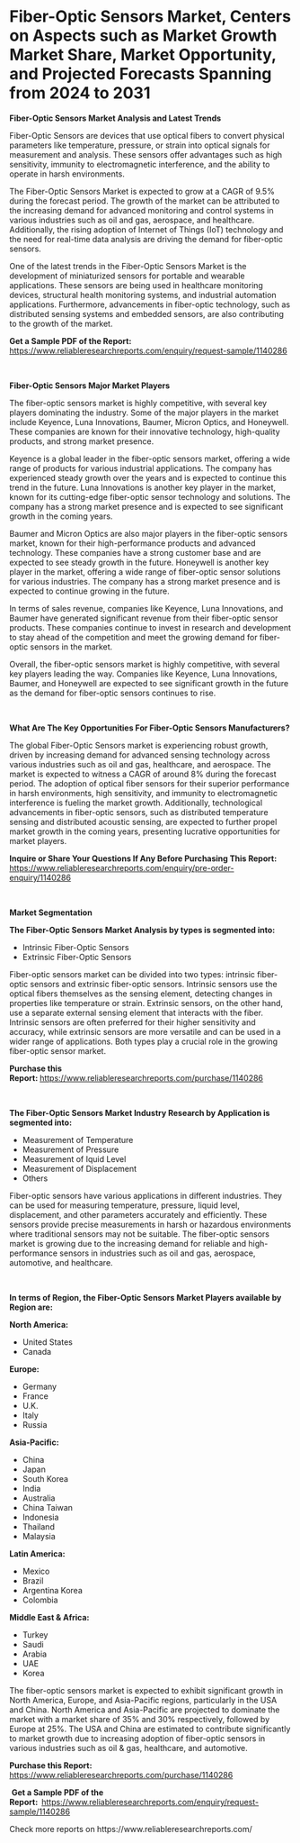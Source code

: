<p><h1>Fiber-Optic Sensors Market, Centers on Aspects such as Market Growth Market Share, Market Opportunity, and Projected Forecasts Spanning from 2024 to 2031</h1></p><p><strong>Fiber-Optic Sensors Market Analysis and Latest Trends</strong></p>
<p><p>Fiber-Optic Sensors are devices that use optical fibers to convert physical parameters like temperature, pressure, or strain into optical signals for measurement and analysis. These sensors offer advantages such as high sensitivity, immunity to electromagnetic interference, and the ability to operate in harsh environments.</p><p>The Fiber-Optic Sensors Market is expected to grow at a CAGR of 9.5% during the forecast period. The growth of the market can be attributed to the increasing demand for advanced monitoring and control systems in various industries such as oil and gas, aerospace, and healthcare. Additionally, the rising adoption of Internet of Things (IoT) technology and the need for real-time data analysis are driving the demand for fiber-optic sensors.</p><p>One of the latest trends in the Fiber-Optic Sensors Market is the development of miniaturized sensors for portable and wearable applications. These sensors are being used in healthcare monitoring devices, structural health monitoring systems, and industrial automation applications. Furthermore, advancements in fiber-optic technology, such as distributed sensing systems and embedded sensors, are also contributing to the growth of the market.</p></p>
<p><strong>Get a Sample PDF of the Report:&nbsp;</strong> <a href="https://www.reliableresearchreports.com/enquiry/request-sample/1140286">https://www.reliableresearchreports.com/enquiry/request-sample/1140286</a></p>
<p>&nbsp;</p>
<p><strong>Fiber-Optic Sensors Major Market Players</strong></p>
<p><p>The fiber-optic sensors market is highly competitive, with several key players dominating the industry. Some of the major players in the market include Keyence, Luna Innovations, Baumer, Micron Optics, and Honeywell. These companies are known for their innovative technology, high-quality products, and strong market presence.</p><p>Keyence is a global leader in the fiber-optic sensors market, offering a wide range of products for various industrial applications. The company has experienced steady growth over the years and is expected to continue this trend in the future. Luna Innovations is another key player in the market, known for its cutting-edge fiber-optic sensor technology and solutions. The company has a strong market presence and is expected to see significant growth in the coming years.</p><p>Baumer and Micron Optics are also major players in the fiber-optic sensors market, known for their high-performance products and advanced technology. These companies have a strong customer base and are expected to see steady growth in the future. Honeywell is another key player in the market, offering a wide range of fiber-optic sensor solutions for various industries. The company has a strong market presence and is expected to continue growing in the future.</p><p>In terms of sales revenue, companies like Keyence, Luna Innovations, and Baumer have generated significant revenue from their fiber-optic sensor products. These companies continue to invest in research and development to stay ahead of the competition and meet the growing demand for fiber-optic sensors in the market.</p><p>Overall, the fiber-optic sensors market is highly competitive, with several key players leading the way. Companies like Keyence, Luna Innovations, Baumer, and Honeywell are expected to see significant growth in the future as the demand for fiber-optic sensors continues to rise.</p></p>
<p>&nbsp;</p>
<p><strong>What Are The Key Opportunities For Fiber-Optic Sensors Manufacturers?</strong></p>
<p><p>The global Fiber-Optic Sensors market is experiencing robust growth, driven by increasing demand for advanced sensing technology across various industries such as oil and gas, healthcare, and aerospace. The market is expected to witness a CAGR of around 8% during the forecast period. The adoption of optical fiber sensors for their superior performance in harsh environments, high sensitivity, and immunity to electromagnetic interference is fueling the market growth. Additionally, technological advancements in fiber-optic sensors, such as distributed temperature sensing and distributed acoustic sensing, are expected to further propel market growth in the coming years, presenting lucrative opportunities for market players.</p></p>
<p><strong>Inquire or Share Your Questions If Any Before Purchasing This Report:</strong> <a href="https://www.reliableresearchreports.com/enquiry/pre-order-enquiry/1140286">https://www.reliableresearchreports.com/enquiry/pre-order-enquiry/1140286</a></p>
<p>&nbsp;</p>
<p><strong>Market Segmentation</strong></p>
<p><strong>The Fiber-Optic Sensors Market Analysis by types is segmented into:</strong></p>
<p><ul><li>Intrinsic Fiber-Optic Sensors</li><li>Extrinsic Fiber-Optic Sensors</li></ul></p>
<p><p>Fiber-optic sensors market can be divided into two types: intrinsic fiber-optic sensors and extrinsic fiber-optic sensors. Intrinsic sensors use the optical fibers themselves as the sensing element, detecting changes in properties like temperature or strain. Extrinsic sensors, on the other hand, use a separate external sensing element that interacts with the fiber. Intrinsic sensors are often preferred for their higher sensitivity and accuracy, while extrinsic sensors are more versatile and can be used in a wider range of applications. Both types play a crucial role in the growing fiber-optic sensor market.</p></p>
<p><strong>Purchase this Report:&nbsp;</strong><a href="https://www.reliableresearchreports.com/purchase/1140286">https://www.reliableresearchreports.com/purchase/1140286</a></p>
<p>&nbsp;</p>
<p><strong>The Fiber-Optic Sensors Market Industry Research by Application is segmented into:</strong></p>
<p><ul><li>Measurement of Temperature</li><li>Measurement of Pressure</li><li>Measurement of Iquid Level</li><li>Measurement of Displacement</li><li>Others</li></ul></p>
<p><p>Fiber-optic sensors have various applications in different industries. They can be used for measuring temperature, pressure, liquid level, displacement, and other parameters accurately and efficiently. These sensors provide precise measurements in harsh or hazardous environments where traditional sensors may not be suitable. The fiber-optic sensors market is growing due to the increasing demand for reliable and high-performance sensors in industries such as oil and gas, aerospace, automotive, and healthcare.</p></p>
<p>&nbsp;</p>
<p><strong>In terms of Region, the Fiber-Optic Sensors Market Players available by Region are:</strong></p>
<p>
    <p> <strong> North America: </strong>
        <ul>
            <li>United States</li>
            <li>Canada</li>
        </ul>
        </p> 
    <p> <strong> Europe: </strong>
        <ul>
            <li>Germany</li>
            <li>France</li>
            <li>U.K.</li>
            <li>Italy</li>
            <li>Russia</li>
        </ul>
        </p> 
    <p> <strong> Asia-Pacific: </strong>
        <ul>
            <li>China</li>
            <li>Japan</li>
            <li>South Korea</li>
            <li>India</li>
            <li>Australia</li>
            <li>China Taiwan</li>
            <li>Indonesia</li>
            <li>Thailand</li>
            <li>Malaysia</li>
        </ul>
        </p> 
    <p> <strong> Latin America: </strong>
        <ul>
            <li>Mexico</li>
            <li>Brazil</li>
            <li>Argentina Korea</li>
            <li>Colombia</li>
        </ul>
        </p> 
    <p> <strong> Middle East & Africa: </strong>
        <ul>
            <li>Turkey</li>
            <li>Saudi</li>
            <li>Arabia</li>
            <li>UAE</li>
            <li>Korea</li>
        </ul>
    </p>
    </p>
<p><p>The fiber-optic sensors market is expected to exhibit significant growth in North America, Europe, and Asia-Pacific regions, particularly in the USA and China. North America and Asia-Pacific are projected to dominate the market with a market share of 35% and 30% respectively, followed by Europe at 25%. The USA and China are estimated to contribute significantly to market growth due to increasing adoption of fiber-optic sensors in various industries such as oil & gas, healthcare, and automotive.</p></p>
<p><strong>Purchase this Report: </strong><a href="https://www.reliableresearchreports.com/purchase/1140286">https://www.reliableresearchreports.com/purchase/1140286</a></p>
<p>&nbsp;<strong>Get a Sample PDF of the Report:&nbsp;&nbsp;</strong><a href="https://www.reliableresearchreports.com/enquiry/request-sample/1140286">https://www.reliableresearchreports.com/enquiry/request-sample/1140286</a></p>
<p><strong></strong></p>
<p>Check more reports on https://www.reliableresearchreports.com/</p>